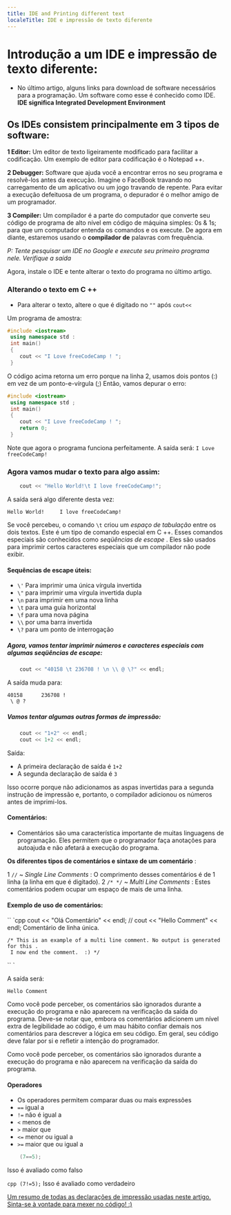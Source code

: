 ```yaml
---
title: IDE and Printing different text 
localeTitle: IDE e impressão de texto diferente
---
```

# Introdução a um IDE e impressão de texto diferente:

*   No último artigo, alguns links para download de software necessários para a programação. Um software como esse é conhecido como IDE. **IDE significa Integrated Development Environment**

## Os IDEs consistem principalmente em 3 tipos de software:

**1 Editor:** Um editor de texto ligeiramente modificado para facilitar a codificação. Um exemplo de editor para codificação é o Notepad ++.

**2 Debugger:** Software que ajuda você a encontrar erros no seu programa e resolvê-los antes da execução. Imagine o FaceBook travando no carregamento de um aplicativo ou um jogo travando de repente. Para evitar a execução defeituosa de um programa, o depurador é o melhor amigo de um programador.

**3 Compiler:** Um compilador é a parte do computador que converte seu código de programa de alto nível em código de máquina simples: 0s & 1s; para que um computador entenda os comandos e os execute. De agora em diante, estaremos usando o **compilador de** palavras com frequência.

_P: Tente pesquisar um IDE no Google e execute seu primeiro programa nele. Verifique a saída_

Agora, instale o IDE e tente alterar o texto do programa no último artigo.

### Alterando o texto em C ++

*   Para alterar o texto, altere o que é digitado no `""` após `cout<<`

Um programa de amostra:

```cpp
#include <iostream> 
 using namespace std : 
 int main() 
 { 
    cout << "I Love freeCodeCamp ! "; 
 } 
```

O código acima retorna um erro porque na linha 2, usamos dois pontos (:) em vez de um ponto-e-vírgula (;) Então, vamos depurar o erro:

```C++
#include <iostream> 
 using namespace std ; 
 int main() 
 { 
    cout << "I Love freeCodeCamp ! "; 
    return 0; 
 } 
```

Note que agora o programa funciona perfeitamente. A saída será: `I Love freeCodeCamp!`

### Agora vamos mudar o texto para algo assim:

```cpp
    cout << "Hello World!\t I love freeCodeCamp!"; 
```

A saída será algo diferente desta vez:
```
Hello World!     I love freeCodeCamp! 
```

Se você percebeu, o comando `\t` criou um _espaço de tabulação_ entre os dois textos. Este é um tipo de comando especial em C ++. Esses comandos especiais são conhecidos como _seqüências de escape_ . Eles são usados ​​para imprimir certos caracteres especiais que um compilador não pode exibir.

#### Sequências de escape úteis:

*   `\'` Para imprimir uma única vírgula invertida
*   `\"` para imprimir uma vírgula invertida dupla
*   `\n` para imprimir em uma nova linha
*   `\t` para uma guia horizontal
*   `\f` para uma nova página
*   `\\` por uma barra invertida
*   `\?` para um ponto de interrogação

##### Agora, vamos tentar imprimir números e caracteres especiais com algumas seqüências de escape:

```cpp
    cout << "40158 \t 236708 ! \n \\ @ \?" << endl; 
```

A saída muda para:
```
40158      236708 ! 
 \ @ ? 
```

##### Vamos tentar algumas outras formas de impressão:

```cpp
    cout << "1+2" << endl; 
    cout << 1+2 << endl; 
```

Saída:

*   A primeira declaração de saída é `1+2`
*   A segunda declaração de saída é `3`

Isso ocorre porque não adicionamos as aspas invertidas para a segunda instrução de impressão e, portanto, o compilador adicionou os números antes de imprimi-los.

#### Comentários:

*   Comentários são uma característica importante de muitas linguagens de programação. Eles permitem que o programador faça anotações para autoajuda e não afetará a execução do programa.

**Os diferentes tipos de comentários e sintaxe de um comentário** :

1 `//` ~ _Single Line Comments_ : O comprimento desses comentários é de 1 linha (a linha em que é digitado). 2 `/* */` ~ _Multi Line Comments_ : Estes comentários podem ocupar um espaço de mais de uma linha.

#### Exemplo de uso de comentários:

\`\` \`cpp cout << "Olá Comentário" << endl; // cout << "Hello Comment" << endl; Comentário de linha única.
```
/* This is an example of a multi line comment. No output is generated for this . 
 I now end the comment.  :) */ 
```

\`\` \`

A saída será:

`Hello Comment`

Como você pode perceber, os comentários são ignorados durante a execução do programa e não aparecem na verificação da saída do programa. Deve-se notar que, embora os comentários adicionem um nível extra de legibilidade ao código, é um mau hábito confiar demais nos comentários para descrever a lógica em seu código. Em geral, seu código deve falar por si e refletir a intenção do programador.

Como você pode perceber, os comentários são ignorados durante a execução do programa e não aparecem na verificação da saída do programa.

#### Operadores

*   Os operadores permitem comparar duas ou mais expressões
*   `==` igual a
*   `!=` não é igual a
*   `<` menos de
*   `>` maior que
*   `<=` menor ou igual a
*   `>=` maior que ou igual a

```cpp
    (7==5); 
```

Isso é avaliado como falso

`cpp (7!=5);` Isso é avaliado como verdadeiro

[Um resumo de todas as declarações de impressão usadas neste artigo. Sinta-se à vontade para mexer no código! :)](https://repl.it/L4ox)
